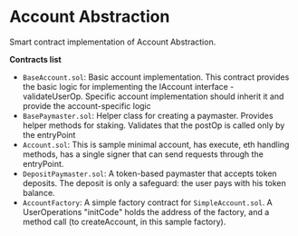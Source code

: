 # Account Abstraction 

Smart contract implementation of Account Abstraction.

**Contracts list**
- `BaseAccount.sol`: Basic account implementation. This contract provides the basic logic for implementing the IAccount interface  - validateUserOp. Specific account implementation should inherit it and provide the account-specific logic
- `BasePaymaster.sol`: Helper class for creating a paymaster. Provides helper methods for staking. Validates that the postOp is called only by the entryPoint
- `Account.sol`: This is sample minimal account, has execute, eth handling methods, has a single signer that can send requests through the entryPoint.
- `DepositPaymaster.sol`: A token-based paymaster that accepts token deposits. The deposit is only a safeguard: the user pays with his token balance.
- `AccountFactory`: A simple factory contract for `SimpleAccount.sol`. A UserOperations "initCode" holds the address of the factory, and a method call (to createAccount, in this sample factory).
